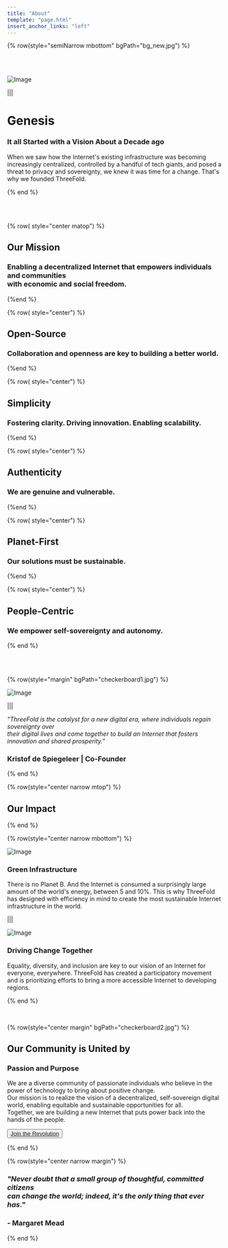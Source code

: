 ```yaml
---
title: "About"
template: "page.html"
insert_anchor_links: "left"
---
```


<!-- section 1 (header) -->

{% row(style="semiNarrow mbottom" bgPath="bg_new.jpg") %}

<br>

<br>

![Image](about_header.png#large)

|||

# Genesis

### It all Started with a Vision About a Decade ago

When we saw how the Internet's existing infrastructure was becoming increasingly centralized, controlled by a handful of tech giants, and posed a threat to privacy and sovereignty, we knew it was time for a change. That's why we founded ThreeFold.

{% end %}

<br>

<br>


<!-- section 2 -->

{% row( style="center matop") %}

<!-- bgColor="#ececec" -->

## **Our Mission**

### Enabling a decentralized Internet that empowers individuals and communities<br>with economic and social freedom.

{%end %}

{% row( style="center") %}

## **Open-Source**
### Collaboration and openness are key to building a better world.

{%end %}

{% row( style="center") %}

## **Simplicity**
### Fostering clarity. Driving innovation. Enabling scalability.

{%end %}


{% row( style="center") %}

## **Authenticity**
### We are genuine and vulnerable.

{%end %}

{% row( style="center") %}

## **Planet-First**
### Our solutions must be sustainable.

{%end %}

{% row( style="center") %}

## **People-Centric**
### We empower self-sovereignty and autonomy.

{% end %}

<br>

<br>

<!-- section 3 -->

{% row(style="margin" bgPath="checkerboard1.jpg") %}

![Image](kristof.jpeg#medium)

|||

<i>"ThreeFold is the catalyst for a new digital era, where individuals regain sovereignty over <br>their digital lives and come together to build an Internet that fosters innovation and shared prosperity." </i>

### **Kristof de Spiegeleer** | Co-Founder

{% end %}


<!-- section 4-->

{% row(style="center narrow mtop") %}

## **Our Impact**

{% end %}

{% row(style="center narrow mbottom") %}

![Image](earth.png#medium)

### Green Infrastructure

There is no Planet B. And the Internet is consumed a surprisingly large amount of the world's energy, between 5 and 10%. This is why ThreeFold has designed with efficiency in mind to create the most sustainable Internet infrastructure in the world. 

|||

![Image](community.png#medium)

### Driving Change Together

Equality, diversity, and inclusion are key to our vision of an Internet for everyone, everywhere. ThreeFold has created a participatory movement and is prioritizing efforts to bring a more accessible Internet to developing regions.

{% end %}

<br>

<!-- section 5 -->

{% row(style="center margin" bgPath="checkerboard2.jpg") %}

## Our Community is United by
### **Passion and Purpose**

We are a diverse community of passionate individuals who believe in the power of technology to bring about positive change.<br>
Our mission is to realize the vision of a decentralized, self-sovereign digital world, enabling equitable and sustainable opportunities for all.<br> Together, we are building a new Internet that puts power back into the hands of the people.

<button>[Join the Revolution](/community)</button>

{% end %}


<!-- section 6 -->

{% row(style="center narrow  margin") %}

### <i>**"Never doubt that a small group of thoughtful, committed citizens <br> can change the world; indeed, it's the only thing that ever has."**</i> 
### - Margaret Mead

{% end %}